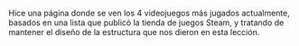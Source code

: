 Hice una página donde se ven los 4 videojuegos más jugados actualmente, basados en una lista que publicó la tienda de juegos Steam, y tratando de mantener el diseño de la estructura que nos dieron en esta lección.